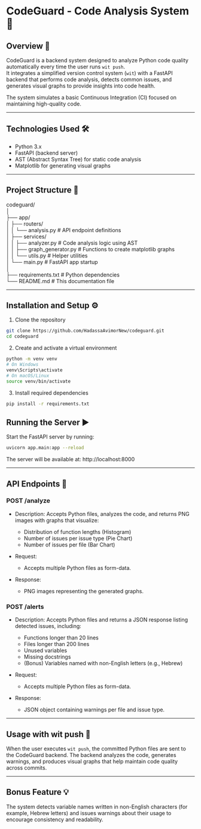 # CodeGuard - Code Analysis System 🚀


## Overview 🔎
CodeGuard is a backend system designed to analyze Python code quality automatically every time the user runs `wit push`.  
It integrates a simplified version control system (`wit`) with a FastAPI backend that performs code analysis, detects common issues, and generates visual graphs to provide insights into code health.

The system simulates a basic Continuous Integration (CI) focused on maintaining high-quality code.

---


## Technologies Used 🛠️
- Python 3.x  
- FastAPI (backend server)  
- AST (Abstract Syntax Tree) for static code analysis  
- Matplotlib for generating visual graphs  

---


## Project Structure 📂

codeguard/  
│  
├── app/  
│   ├── routers/  
│   │   └── analysis.py         # API endpoint definitions  
│   ├── services/  
│   │   ├── analyzer.py         # Code analysis logic using AST  
│   │   ├── graph_generator.py  # Functions to create matplotlib graphs  
│   │   └── utils.py            # Helper utilities  
│   └── main.py                 # FastAPI app startup  
│  
├── requirements.txt            # Python dependencies  
└── README.md                   # This documentation file  

---


## Installation and Setup ⚙️

1. Clone the repository  

```bash
git clone https://github.com/HadassaAvimorNew/codeguard.git  
cd codeguard  
```
2. Create and activate a virtual environment
```bash
python -m venv venv  
# On Windows  
venv\Scripts\activate  
# On macOS/Linux  
source venv/bin/activate  
```
3. Install required dependencies
```bash
pip install -r requirements.txt  
```


## Running the Server ▶️

Start the FastAPI server by running:

```bash
uvicorn app.main:app --reload
```
The server will be available at: http://localhost:8000

---


## API Endpoints 📡

### POST /analyze

- Description: Accepts Python files, analyzes the code, and returns PNG images with graphs that visualize:  
  - Distribution of function lengths (Histogram)  
  - Number of issues per issue type (Pie Chart)  
  - Number of issues per file (Bar Chart)  

- Request:  
  - Accepts multiple Python files as form-data.

- Response:  
  - PNG images representing the generated graphs.



### POST /alerts

- Description: Accepts Python files and returns a JSON response listing detected issues, including:  
  - Functions longer than 20 lines  
  - Files longer than 200 lines  
  - Unused variables  
  - Missing docstrings  
  - (Bonus) Variables named with non-English letters (e.g., Hebrew)  

- Request:  
  - Accepts multiple Python files as form-data.

- Response:  
  - JSON object containing warnings per file and issue type.

---


## Usage with wit push 🔁

When the user executes `wit push`, the committed Python files are sent to the CodeGuard backend. The backend analyzes the code, generates warnings, and produces visual graphs that help maintain code quality across commits.

---


## Bonus Feature 💡

The system detects variable names written in non-English characters (for example, Hebrew letters) and issues warnings about their usage to encourage consistency and readability.
